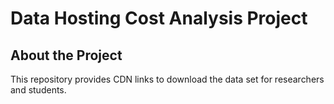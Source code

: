 # Data Hosting Cost Analysis Project

## About the Project

This repository provides CDN links to download the data set for researchers and students.

